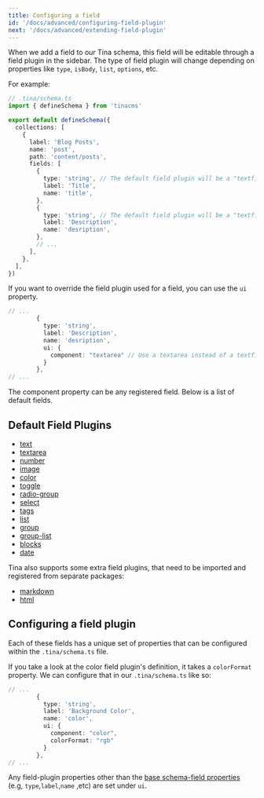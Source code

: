 ```yaml
---
title: Configuring a field
id: '/docs/advanced/configuring-field-plugin'
next: '/docs/advanced/extending-field-plugin'
---
```


When we add a field to our Tina schema, this field will be editable through a field plugin in the sidebar. The type of field plugin will change depending on properties like `type`, `isBody`, `list`, `options`, etc.

For example:

```ts
// .tina/schema.ts
import { defineSchema } from 'tinacms'

export default defineSchema({
  collections: [
    {
      label: 'Blog Posts',
      name: 'post',
      path: 'content/posts',
      fields: [
        {
          type: 'string', // The default field plugin will be a "textfield" field plugin
          label: 'Title',
          name: 'title',
        },
        {
          type: 'string', // The default field plugin will be a "textfield" field plugin
          label: 'Description',
          name: 'desription',
        },
        // ...
      ],
    },
  ],
})
```

If you want to override the field plugin used for a field, you can use the `ui` property.

```ts
// ...
        {
          type: 'string',
          label: 'Description',
          name: 'desription',
          ui: {
            component: "textarea" // Use a textarea instead of a textfield
          }
        },
// ...
```

The component property can be any registered field. Below is a list of default fields.

## Default Field Plugins

- [text](/docs/reference/toolkit/fields/text/)
- [textarea](/docs/reference/toolkit/fields/textarea/)
- [number](/docs/reference/toolkit/fields/number/)
- [image](/docs/reference/toolkit/fields/image/)
- [color](/docs/reference/toolkit/fields/color/)
- [toggle](/docs/reference/toolkit/fields/toggle/)
- [radio-group](/docs/reference/toolkit/fields/radio-group/)
- [select](/docs/reference/toolkit/fields/select/)
- [tags](/docs/reference/toolkit/fields/tags/)
- [list](/docs/reference/toolkit/fields/list/)
- [group](/docs/reference/toolkit/fields/group/)
- [group-list](/docs/reference/toolkit/fields/group-list/)
- [blocks](/docs/reference/toolkit/fields/blocks/)
- [date](/docs/reference/toolkit/fields/date/)

Tina also supports some extra field plugins, that need to be imported and registered from separate packages:

- [markdown](/docs/reference/toolkit/fields/markdown/)
- [html](/docs/reference/toolkit/fields/html/)

## Configuring a field plugin

Each of these fields has a unique set of properties that can be configured within the `.tina/schema.ts` file.

If you take a look at the color field plugin's definition, it takes a `colorFormat` property. We can configure that in our `.tina/schema.ts` like so:

```ts
// ...
        {
          type: 'string',
          label: 'Background Color',
          name: 'color',
          ui: {
            component: "color",
            colorFormat: "rgb"
          }
        },
// ...
```

Any field-plugin properties other than the [base schema-field properties](/docs/schema/) (e.g, `type`,`label`,`name` ,etc) are set under `ui`.
